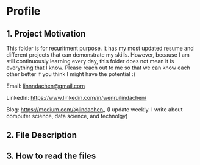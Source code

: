 # Profile
## 1. Project Motivation
This folder is for recuritment purpose. It has my most updated resume and different projects that can demonstrate my skills. However, because I am still continuously learning every day, this folder does not mean it is everything that I know. Please reach out to me so that we can know each other better if you think I might have the potential :)

Email: linnndachen@gmail.com

LinkedIn: https://www.linkedin.com/in/wenruilindachen/

Blog: https://medium.com/@lindachen_ (I update weekly. I write about computer science, data science, and technolgy)

## 2. File Description


## 3. How to read the files
